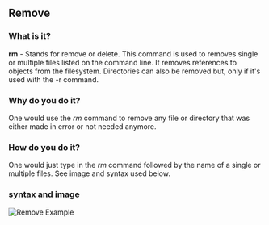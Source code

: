 ## Remove

### What is it?
**rm** - Stands for remove or delete. This command is used to removes single or multiple files listed on the command line. It removes references to objects from the filesystem. Directories can also be removed but, only if it's used with the -r command.
### Why do you do it?
One would use the *rm* command to remove any file or directory that was either made in error or not needed anymore. 
### How do you do it?
One would just type in the *rm* command followed by the name of a single or multiple files. See image and syntax used below. 
### syntax and image
![Remove Example](/Users/karanwalanj/Desktop/miniprojectimages/rmimage.png)